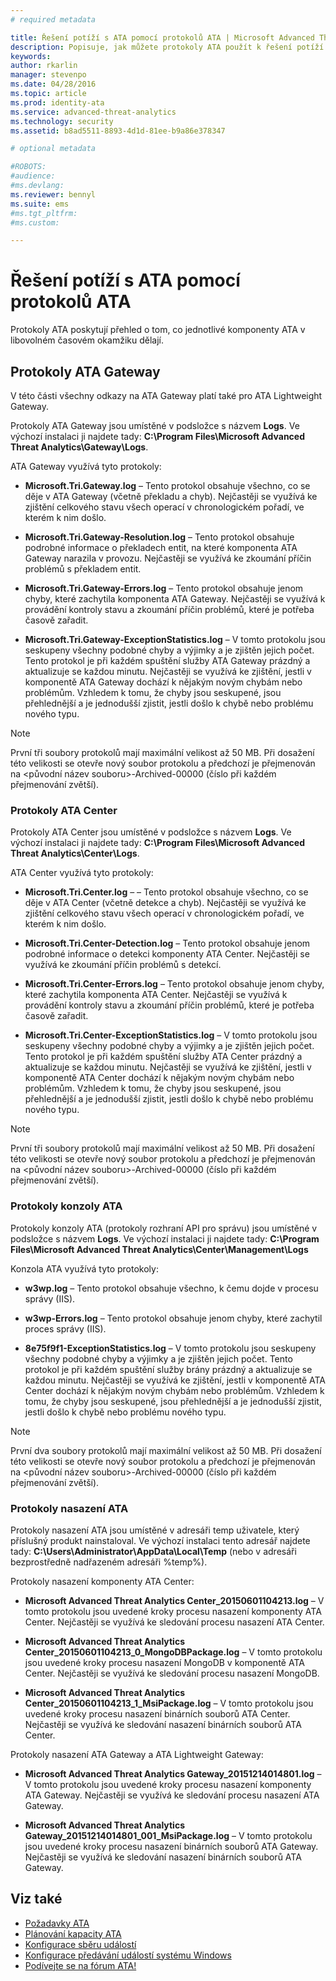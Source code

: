 ```yaml
---
# required metadata

title: Řešení potíží s ATA pomocí protokolů ATA | Microsoft Advanced Threat Analytics
description: Popisuje, jak můžete protokoly ATA použít k řešení potíží.
keywords:
author: rkarlin
manager: stevenpo
ms.date: 04/28/2016
ms.topic: article
ms.prod: identity-ata
ms.service: advanced-threat-analytics
ms.technology: security
ms.assetid: b8ad5511-8893-4d1d-81ee-b9a86e378347

# optional metadata

#ROBOTS:
#audience:
#ms.devlang:
ms.reviewer: bennyl
ms.suite: ems
#ms.tgt_pltfrm:
#ms.custom:

---
```


# Řešení potíží s ATA pomocí protokolů ATA
Protokoly ATA poskytují přehled o tom, co jednotlivé komponenty ATA v libovolném časovém okamžiku dělají.

## Protokoly ATA Gateway
V této části všechny odkazy na ATA Gateway platí také pro ATA Lightweight Gateway. 

Protokoly ATA Gateway jsou umístěné v podsložce s názvem **Logs**. Ve výchozí instalaci ji najdete tady: **C:\Program Files\Microsoft Advanced Threat Analytics\Gateway\Logs**.

ATA Gateway využívá tyto protokoly:

-   **Microsoft.Tri.Gateway.log** – Tento protokol obsahuje všechno, co se děje v ATA Gateway (včetně překladu a chyb). Nejčastěji se využívá ke zjištění celkového stavu všech operací v chronologickém pořadí, ve kterém k nim došlo.

-   **Microsoft.Tri.Gateway-Resolution.log** – Tento protokol obsahuje podrobné informace o překladech entit, na které komponenta ATA Gateway narazila v provozu. Nejčastěji se využívá ke zkoumání příčin problémů s překladem entit.

-   **Microsoft.Tri.Gateway-Errors.log** – Tento protokol obsahuje jenom chyby, které zachytila komponenta ATA Gateway. Nejčastěji se využívá k provádění kontroly stavu a zkoumání příčin problémů, které je potřeba časově zařadit.

-   **Microsoft.Tri.Gateway-ExceptionStatistics.log** – V tomto protokolu jsou seskupeny všechny podobné chyby a výjimky a je zjištěn jejich počet.
    Tento protokol je při každém spuštění služby ATA Gateway prázdný a aktualizuje se každou minutu. Nejčastěji se využívá ke zjištění, jestli v komponentě ATA Gateway dochází k nějakým novým chybám nebo problémům. Vzhledem k tomu, že chyby jsou seskupené, jsou přehlednější a je jednodušší zjistit, jestli došlo k chybě nebo problému nového typu.

> [!NOTE]
> První tři soubory protokolů mají maximální velikost až 50 MB. Při dosažení této velikosti se otevře nový soubor protokolu a předchozí je přejmenován na &lt;původní název souboru&gt;-Archived-00000 (číslo při každém přejmenování zvětší).

### Protokoly ATA Center
Protokoly ATA Center jsou umístěné v podsložce s názvem **Logs**. Ve výchozí instalaci ji najdete tady: **C:\Program Files\Microsoft Advanced Threat Analytics\Center\Logs**.

ATA Center využívá tyto protokoly:

-   **Microsoft.Tri.Center.log** – – Tento protokol obsahuje všechno, co se děje v ATA Center (včetně detekce a chyb). Nejčastěji se využívá ke zjištění celkového stavu všech operací v chronologickém pořadí, ve kterém k nim došlo.

-   **Microsoft.Tri.Center-Detection.log** – Tento protokol obsahuje jenom podrobné informace o detekci komponenty ATA Center. Nejčastěji se využívá ke zkoumání příčin problémů s detekcí.

-   **Microsoft.Tri.Center-Errors.log** – Tento protokol obsahuje jenom chyby, které zachytila komponenta ATA Center. Nejčastěji se využívá k provádění kontroly stavu a zkoumání příčin problémů, které je potřeba časově zařadit.

-   **Microsoft.Tri.Center-ExceptionStatistics.log** – V tomto protokolu jsou seskupeny všechny podobné chyby a výjimky a je zjištěn jejich počet.
    Tento protokol je při každém spuštění služby ATA Center prázdný a aktualizuje se každou minutu. Nejčastěji se využívá ke zjištění, jestli v komponentě ATA Center dochází k nějakým novým chybám nebo problémům. Vzhledem k tomu, že chyby jsou seskupené, jsou přehlednější a je jednodušší zjistit, jestli došlo k chybě nebo problému nového typu.

> [!NOTE]
> První tři soubory protokolů mají maximální velikost až 50 MB. Při dosažení této velikosti se otevře nový soubor protokolu a předchozí je přejmenován na &lt;původní název souboru&gt;-Archived-00000 (číslo při každém přejmenování zvětší).

### Protokoly konzoly ATA
Protokoly konzoly ATA (protokoly rozhraní API pro správu) jsou umístěné v podsložce s názvem **Logs**. Ve výchozí instalaci ji najdete tady: **C:\Program Files\Microsoft Advanced Threat Analytics\Center\Management\Logs**

Konzola ATA využívá tyto protokoly:

-   **w3wp.log** – Tento protokol obsahuje všechno, k čemu dojde v procesu správy (IIS).


-   **w3wp-Errors.log** – Tento protokol obsahuje jenom chyby, které zachytil proces správy (IIS).


-   **8e75f9f1-ExceptionStatistics.log** – V tomto protokolu jsou seskupeny všechny podobné chyby a výjimky a je zjištěn jejich počet.
    Tento protokol je při každém spuštění služby brány prázdný a aktualizuje se každou minutu. Nejčastěji se využívá ke zjištění, jestli v komponentě ATA Center dochází k nějakým novým chybám nebo problémům. Vzhledem k tomu, že chyby jsou seskupené, jsou přehlednější a je jednodušší zjistit, jestli došlo k chybě nebo problému nového typu.

> [!NOTE]
> První dva soubory protokolů mají maximální velikost až 50 MB. Při dosažení této velikosti se otevře nový soubor protokolu a předchozí je přejmenován na &lt;původní název souboru&gt;-Archived-00000 (číslo při každém přejmenování zvětší).

### Protokoly nasazení ATA
Protokoly nasazení ATA jsou umístěné v adresáři temp uživatele, který příslušný produkt nainstaloval. Ve výchozí instalaci tento adresář najdete tady: **C:\Users\Administrator\AppData\Local\Temp** (nebo v adresáři bezprostředně nadřazeném adresáři %temp%).

Protokoly nasazení komponenty ATA Center:

-   **Microsoft Advanced Threat Analytics Center_20150601104213.log** – V tomto protokolu jsou uvedené kroky procesu nasazení komponenty ATA Center. Nejčastěji se využívá ke sledování procesu nasazení ATA Center.

-   **Microsoft Advanced Threat Analytics Center_20150601104213_0_MongoDBPackage.log** – V tomto protokolu jsou uvedené kroky procesu nasazení MongoDB v komponentě ATA Center. Nejčastěji se využívá ke sledování procesu nasazení MongoDB.

-   **Microsoft Advanced Threat Analytics Center_20150601104213_1_MsiPackage.log** – V tomto protokolu jsou uvedené kroky procesu nasazení binárních souborů ATA Center. Nejčastěji se využívá ke sledování nasazení binárních souborů ATA Center.

Protokoly nasazení ATA Gateway a ATA Lightweight Gateway:

-   **Microsoft Advanced Threat Analytics Gateway_20151214014801.log** – V tomto protokolu jsou uvedené kroky procesu nasazení komponenty ATA Gateway. Nejčastěji se využívá ke sledování procesu nasazení ATA Gateway.

-   **Microsoft Advanced Threat Analytics Gateway_20151214014801_001_MsiPackage.log** – V tomto protokolu jsou uvedené kroky procesu nasazení binárních souborů ATA Gateway. Nejčastěji se využívá ke sledování nasazení binárních souborů ATA Gateway.

## Viz také
- [Požadavky ATA](/advanced-threat-analytics/plan-design/ata-prerequisites)
- [Plánování kapacity ATA](/advanced-threat-analytics/plan-design/ata-capacity-planning)
- [Konfigurace sběru událostí](/advanced-threat-analytics/deploy-use/configure-event-collection)
- [Konfigurace předávání událostí systému Windows](/advanced-threat-analytics/deploy-use/configure-event-collection#configuring-windows-event-forwarding)
- [Podívejte se na fórum ATA!](https://social.technet.microsoft.com/Forums/security/en-US/home?forum=mata)


<!--HONumber=Jun16_HO1-->



